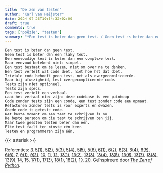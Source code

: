 ```yaml
---
title: "De zen van testen"
author: "Karl van Heijster"
date: 2024-07-26T10:54:32+02:00
draft: true
comments: true
tags: ["poëzie", "testen"]
summary: "*Een test is beter dan geen test. / Geen test is beter dan een flaky test. / Een eenvoudige test is beter dan een complexe test. / Maar eenvoud betekent niet: simpel.*"
---
```


```
Een test is beter dan geen test.
Geen test is beter dan een flaky test.
Een eenvoudige test is beter dan een complexe test.
Maar eenvoud betekent niet: simpel.
Een test bestaat om te lezen, niet om over na te denken.
Een test vertelt wat code doet, niet hoe het dat doet.
Triviale code behoeft geen test, net als overgecompliceerde.
Maar bij afwezigheid, test overgecompliceerde code.
Tests zijn niet optioneel.
Tests zijn specs.
Een test vertelt een verhaal.
Laat het verhaal niet zijn: deze codebase is een puinhoop.
Code zonder tests zijn een zonde, een test zonder code een opmaat.
Refactoren zonder tests is voor experts en dwazen.
Goede code is geteste code.
Het beste moment om een test te schrijven is nu.
De beste persoon om die test te schrijven ben jij.
Maar twee geesten testen beter dan één.
Elke test faalt ten minste één keer.
Testen en programmeren zijn één.
```


{{< asterisk >}}


Referenties:
[3](/blog/22/09/tests-als-ontwerpmiddel/ "'Tests als ontwerpmiddel'"),
[5(1)](/blog/22/09/tests-als-documentatie/ "'Tests als documentatie'"), 
[5(2)](/blog/21/09/droger-tests-met-factory-methods/ "'Droger tests met factory methods'"), 
[5(3)](/blog/22/01/hoe-droog-wil-je-je-test-hebben/ "'Hoe droog wil je je test hebben?'"), 
[5(4)](/blog/23/02/waarom-dry-waarom-damp/ "'Waarom DRY? Waarom DAMP?'"), 
[5(5)](/blog/22/12/over-de-volgorde-van-je-unit-tests/ "'Over de volgorde van je unit tests'"), 
[5(6)](/talks/altijd-up-to-date-documentatie-met-maximaal-descriptieve-tests/ "'Altijd up to date documentatie met maximaal descriptieve tests'"),
[6(1)](/blog/22/09/test-driven-code-reviews/ "'Test-Driven Code Reviews'"), 
[6(2)](/blog/22/06/testen-via-de-voordeur/ "'Testen via de voordeur'"), 
[6(3)](/blog/22/09/tests-als-vangnet/ "'Tests als vangnet'"), 
[6(4)](/blog/23/09/drie-vragen-die-elk-pull-request-moet-beantwoorden/ "'Drie vragen die elk pull request moet beantwoorden'"), 
[6(5)](/blog/23/11/waarom-wat-en-hoe/ "'Waarom, wat en hoe'"),
[6(6)](/talks/de-edele-kunst-van-het-pull-request/ "'De edele kunst van het pull request'"),
[7](/blog/21/08/moet-je-dit-willen-testen/ "'Moet je dit willen testen?'"), 
[9(1)](/blog/23/04/tijdreis/ "'Tijdreis'"), 
[9(2)](/blog/21/12/hoe-nooglers-testen-de-norm-maakten/ "'Hoe Nooglers testen de norm maakten'"),
[10](/blog/22/12/tests-zijn-specs/ "'Tests zijn specs'"),
[11](/blog/24/02/tests-vertellen-verhalen/ "'Tests vertellen verhalen'"),
[12](WAT_ZEGT_DEZE_TEST),
[13(1)](/blog/22/03/agile-en-test-driven-development/ "'Agile en Test-Driven Development'"),
[13(2)](/blog/22/04/een-test-per-keer/ "'Eén test per keer'"),
[13(3)](/blog/22/04/legacy-code-en-test-driven-development/ "'Legacy code en Test-Driven Development'"),
[13(4)](/blog/22/05/nog-een-reden-om-testgedreven-te-ontwikkelen/ "'Nóg een reden om testgedreven te ontwikkelen'"),
[13(5)](/blog/22/08/test-driven-development-is-een-ontwerpdiscipline/ "'Test-driven development is een ontwerpdiscipline'"),
[13(6)](/blog/23/04/wij-van-tdd-eend/ "'Wij van TDD-eend...'"),
[13(7)](/blog/23/09/coderen-met-luchthaken-en-hijskranen/ "'Coderen met luchthaken en hijskranen'"),
[13(8)](/blog/24/03/tdd-voorbij-de-intro/ "'TDD voorbij de intro'"),
[13(9)](/blog/24/07/testen-is-als-flossen/ "'Testen is als flossen'"),
[14](/blog/22/09/tests-als-vangnet/ "'Tests als vangnet'"),
[15](/blog/24/07/goede-code-is-geteste-code/ "'Goede code is geteste code'"),
[17(1)](/blog/24/05/waarom-testen-testers/ "'Waarom testen testers?'"), 
[17(2)](/talks/waarom-testers-code-moeten-reviewen/ "'Waarom testers code moeten reviewen'"),
[18(1)](/blog/23/07/de-tester-als-code-reviewer/ "'De tester als code reviewer'"), 
[18(2)](/talks/waarom-testers-code-moeten-reviewen/ "'Waarom testers code moeten reviewen'"),
[19](/blog/21/08/breek-je-test/ "'Breek je test'"),
[20](/talks/testen-een-filosofisch-retrospectief/ "'Testen: Een filosofisch retrospectief'").
Geïnspireerd door [*The Zen of Python*](https://peps.python.org/pep-0020/).